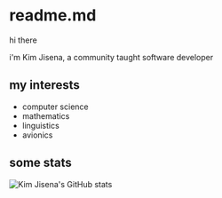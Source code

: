 # readme.md

hi there

i'm Kim Jisena, a community taught software developer


## my interests

- computer science
- mathematics
- linguistics
- avionics

## some stats

![Kim Jisena's GitHub stats](https://github-readme-stats.vercel.app/api?username=kimjisena&theme=dark&show_icons=true)
